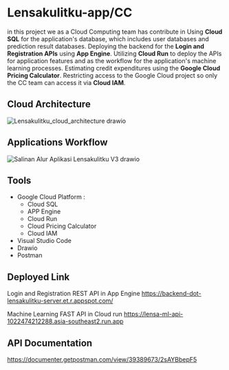 # Lensakulitku-app/CC
in this project we as a Cloud Computing team has contribute in Using **Cloud SQL** for the application's database, which includes user databases and prediction result databases. Deploying the backend for the **Login and Registration APIs** using **App Engine**. Utilizing **Cloud Run** to deploy the APIs for application features and as the workflow for the application's machine learning processes. Estimating credit expenditures using the **Google Cloud Pricing Calculator**. Restricting access to the Google Cloud project so only the CC team can access it via **Cloud IAM**.

## Cloud Architecture
![Lensakulitku_cloud_architecture drawio](https://github.com/user-attachments/assets/614bae8c-793e-4f6f-bfeb-0e64451cb3f4)

## Applications Workflow
![Salinan Alur Aplikasi Lensakulitku V3 drawio](https://github.com/user-attachments/assets/9a689d11-ba21-42b7-b505-c72ae6f34282)


## Tools
- Google Cloud Platform :
   - Cloud SQL
   - APP Engine
   - Cloud Run
   - Cloud Pricing Calculator
   - Cloud IAM
- Visual Studio Code
- Drawio
- Postman

## Deployed Link
Login and Registration REST API in App Engine
https://backend-dot-lensakulitku-server.et.r.appspot.com/

Machine Learning FAST API in Cloud run
https://lensa-ml-api-1022474212288.asia-southeast2.run.app

## API Documentation
https://documenter.getpostman.com/view/39389673/2sAYBbepF5



